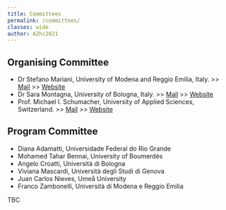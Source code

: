 ```yaml
---
title: Committees
permalink: /committees/
classes: wide
author: A2hc2021
---
```


## Organising Committee

 - Dr Stefano Mariani, University of Modena and Reggio Emilia, Italy. >> [Mail](mailto:stefano.mariani@unimore.it) >> [Website](http://personale.unimore.it/rubrica/dettaglio/s.mariani)
 - Dr Sara Montagna, University of Bologna, Italy. >> [Mail](mailto:sara.montagna@unibo.it) >> [Website](http://apice.unibo.it/xwiki/bin/view/SaraMontagna/WebHome)
 - Prof. Michael I. Schumacher, University of Applied Sciences, Switzerland. >> [Mail](mailto:michael.schumacher@hevs.ch) >> [Website](https://www.hevs.ch/en/minisites/projects-products/aislab/collaborateurs/uas-professor/schumacher-1800)

## Program Committee

 - Diana Adamatti, Universidade Federal do Rio Grande
 - Mohamed Tahar Bennai, University of Boumerdès
 - Angelo Croatti, Università di Bologna
 - Viviana Mascardi, Università degli Studi di Genova
 - Juan Carlos Nieves, Umeå University
 - Franco Zambonelli, Università di Modena e Reggio Emilia
 
 TBC
